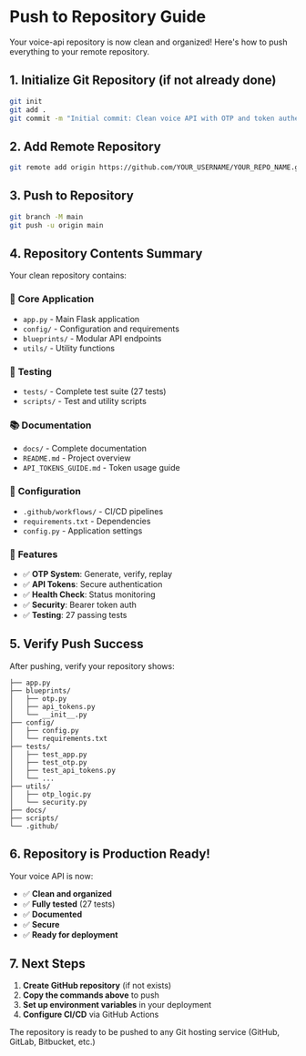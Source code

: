 # Push to Repository Guide

Your voice-api repository is now clean and organized! Here's how to push everything to your remote repository.

## 1. Initialize Git Repository (if not already done)

```bash
git init
git add .
git commit -m "Initial commit: Clean voice API with OTP and token authentication"
```

## 2. Add Remote Repository

```bash
git remote add origin https://github.com/YOUR_USERNAME/YOUR_REPO_NAME.git
```

## 3. Push to Repository

```bash
git branch -M main
git push -u origin main
```

## 4. Repository Contents Summary

Your clean repository contains:

### 📁 **Core Application**
- `app.py` - Main Flask application
- `config/` - Configuration and requirements
- `blueprints/` - Modular API endpoints
- `utils/` - Utility functions

### 🧪 **Testing**
- `tests/` - Complete test suite (27 tests)
- `scripts/` - Test and utility scripts

### 📚 **Documentation**
- `docs/` - Complete documentation
- `README.md` - Project overview
- `API_TOKENS_GUIDE.md` - Token usage guide

### 🔧 **Configuration**
- `.github/workflows/` - CI/CD pipelines
- `requirements.txt` - Dependencies
- `config.py` - Application settings

### 🎯 **Features**
- ✅ **OTP System**: Generate, verify, replay
- ✅ **API Tokens**: Secure authentication
- ✅ **Health Check**: Status monitoring
- ✅ **Security**: Bearer token auth
- ✅ **Testing**: 27 passing tests

## 5. Verify Push Success

After pushing, verify your repository shows:

```
├── app.py
├── blueprints/
│   ├── otp.py
│   ├── api_tokens.py
│   └── __init__.py
├── config/
│   ├── config.py
│   └── requirements.txt
├── tests/
│   ├── test_app.py
│   ├── test_otp.py
│   ├── test_api_tokens.py
│   └── ...
├── utils/
│   ├── otp_logic.py
│   └── security.py
├── docs/
├── scripts/
└── .github/
```

## 6. Repository is Production Ready!

Your voice API is now:
- ✅ **Clean and organized**
- ✅ **Fully tested** (27 tests)
- ✅ **Documented**
- ✅ **Secure**
- ✅ **Ready for deployment**

## 7. Next Steps

1. **Create GitHub repository** (if not exists)
2. **Copy the commands above** to push
3. **Set up environment variables** in your deployment
4. **Configure CI/CD** via GitHub Actions

The repository is ready to be pushed to any Git hosting service (GitHub, GitLab, Bitbucket, etc.)
